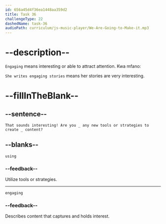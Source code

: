 ```yaml
---
id: 656a45d4f36ea1448aa359d2
title: Task 36
challengeType: 22
dashedName: task-36
audioPath: curriculum/js-music-player/We-Are-Going-to-Make-it.mp3
---
```


<!--
AUDIO REFERENCE: 
Brian: That sounds interesting! Are you using any new tools or strategies to create engaging content?
-->

# --description--

`Engaging` means interesting or able to attract attention. Kwa mfano:

`She writes engaging stories` means her stories are very interesting.

# --fillInTheBlank--

## --sentence--

`That sounds interesting! Are you _ any new tools or strategies to create _ content?`

## --blanks--

`using`

### --feedback--

Utilize tools or strategies.

---

`engaging`

### --feedback--

Describes content that captures and holds interest.
